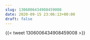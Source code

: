 ```yaml
---
slug: 1306006434908459008
date: 2020-09-15 23:06:13+00:00
draft: false
---
```


{{< tweet 1306006434908459008 >}}
